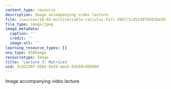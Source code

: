 ```yaml
---
content_type: resource
description: Image accompanying video lecture.
file: /courses/18-02-multivariable-calculus-fall-2007/3cd5230fd5828a29aea35d260cd8506d_03.jpg
file_type: image/jpeg
image_metadata:
  caption: ''
  credit: ''
  image-alt: ''
learning_resource_types: []
ocw_type: OCWImage
resourcetype: Image
title: 'Lecture 3: Matrices'
uid: 3cd5230f-d582-8a29-aea3-5d260cd8506d
---
```

Image accompanying video lecture.